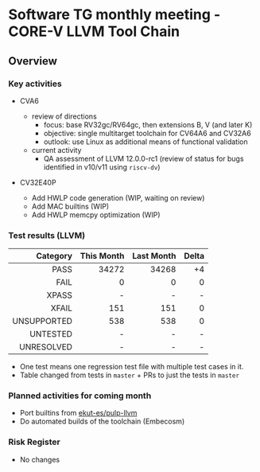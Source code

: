 # Software TG monthly meeting - CORE-V LLVM Tool Chain

## Overview

### Key activities

* CVA6
  * review of directions
    * focus: base RV32gc/RV64gc, then extensions B, V (and later K)
    * objective: single multitarget toolchain for CV64A6 and CV32A6
    * outlook: use Linux as additional means of functional validation
  * current activity
    * QA assessment of LLVM 12.0.0-rc1 (review of status for bugs identified in v10/v11 using `riscv-dv`)

* CV32E40P
    * Add HWLP code generation (WIP, waiting on review)
    * Add MAC builtins (WIP)
    * Add HWLP memcpy optimization (WIP)

### Test results (LLVM)

| Category    | This Month | Last Month | Delta |
| -----------:| ----------:| ----------:| -----:|
| PASS        | 34272      | 34268      | +4    |
| FAIL        | 0          | 0          | 0     |
| XPASS       | -          | -          | -     |
| XFAIL       | 151        | 151        | 0     |
| UNSUPPORTED | 538        | 538        | 0     |
| UNTESTED    | -          | -          | -     |
| UNRESOLVED  | -          | -          | -     |

* One test means one regression test file with multiple test cases in it.
* Table changed from tests in `master` + PRs to just the tests in `master`

### Planned activities for coming month

* Port builtins from [ekut-es/pulp-llvm]
* Do automated builds of the toolchain (Embecosm)

[ekut-es/pulp-llvm]: https://github.com/ekut-es/pulp-llvm

### Risk Register

* No changes
